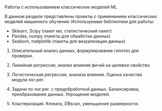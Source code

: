 Работы с использованием классических моделей ML

В данном разделе представлены проекты с применением классических моделей машинного обучения:
Используемые библиотеки для работы:
- Sklearn, Scipy (пакет мл, статистический пакет)
- Pandas, numpy (пакеты для обработки данных)
- Seaborn, matplotlib (пакеты для визуализации данных)

1. Описательный анализ данных, формулирование гипотез для проверки.

2. Линейная регрессия, анализ влияния фичей на целевое свойство.

3. Логистическая регрессия, анализа влияния. Оценка качества модули лог.рег.

4. Задачи по лог.рег. с предобработкой данных. Балансировка, преобразование данных. Упрощение моделей.

6. Кластеризация. Kmeans, DBscan, уменьшение размерности.
